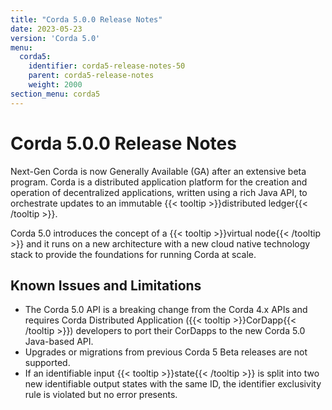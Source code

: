 ```yaml
---
title: "Corda 5.0.0 Release Notes"
date: 2023-05-23
version: 'Corda 5.0'
menu:
  corda5:
    identifier: corda5-release-notes-50
    parent: corda5-release-notes
    weight: 2000
section_menu: corda5
---
```

# Corda 5.0.0 Release Notes

Next-Gen Corda is now Generally Available (GA) after an extensive beta program. Corda is a distributed application platform for the creation and operation of decentralized applications, written using a rich Java API, to orchestrate updates to an immutable {{< tooltip >}}distributed ledger{{< /tooltip >}}.

Corda 5.0 introduces the concept of a {{< tooltip >}}virtual node{{< /tooltip >}} and it runs on a new architecture with a new cloud native technology stack to provide the foundations for running Corda at scale.

## Known Issues and Limitations

* The Corda 5.0 API is a breaking change from the Corda 4.x APIs and requires Corda Distributed Application ({{< tooltip >}}CorDapp{{< /tooltip >}}) developers to port their CorDapps to the new Corda 5.0 Java-based API.
* Upgrades or migrations from previous Corda 5 Beta releases are not supported.
* If an identifiable input {{< tooltip >}}state{{< /tooltip >}} is split into two new identifiable output states with the same ID, the identifier exclusivity rule is violated but no error presents.
